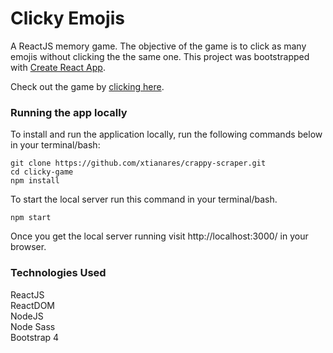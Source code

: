 # Clicky Emojis

A ReactJS memory game. The objective of the game is to click as many emojis without clicking the the same one. This project was bootstrapped with [Create React App](https://github.com/facebook/create-react-app).

Check out the game by [clicking here](https://xtianares.github.io/clicky-game).

### Running the app locally
To install and run the application locally, run the following commands below in your terminal/bash:

```
git clone https://github.com/xtianares/crappy-scraper.git
cd clicky-game
npm install
```

To start the local server run this command in your terminal/bash.

```
npm start
```

Once you get the local server running visit http://localhost:3000/ in your browser.

### Technologies Used
ReactJS\
ReactDOM\
NodeJS\
Node Sass\
Bootstrap 4
